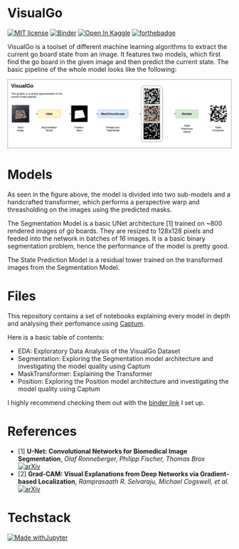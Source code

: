 # VisualGo
[![MIT license](https://img.shields.io/badge/License-MIT-blue.svg)](https://lbesson.mit-license.org/)
[![Binder](https://mybinder.org/badge_logo.svg)](https://mybinder.org/v2/gh/LuanAdemi/VisualGo/HEAD)
<a href="https://www.kaggle.com/luanademi/visualgo"><img src="https://kaggle.com/static/images/open-in-kaggle.svg" alt="Open In Kaggle"></a>
[![forthebadge](https://forthebadge.com/images/badges/works-on-my-machine.svg)](https://forthebadge.com)

VisualGo is a toolset of different machine learning algorithms to extract the current go board state from an image. It features two models, which first find the go board in the given image and then predict the current state. The basic pipeline of the whole model looks like the following:

<img src="https://raw.githubusercontent.com/LuanAdemi/VisualGo/main/assets/Pipeline.png">

# Models
As seen in the figure above, the model is divided into two sub-models and a handcrafted transformer, which performs a perspective warp and threasholding on the images using the predicted masks.

The Segmentation Model is a basic UNet architecture [1] trained on ~800 rendered images of go boards. They are resized to 128x128 pixels and feeded into the network in batches of 16 images. It is a basic binary segmentation problem, hence the performance of the model is pretty good.

The State Prediction Model is a residual tower trained on the transformed images from the Segmentation Model.

# Files
This repository contains a set of notebooks explaining every model in depth and analysing their perfomance using <a href="https://captum.ai/">Captum</a>.

Here is a basic table of contents:

- EDA: Exploratory Data Analysis of the VisualGo Dataset
- Segmentation: Exploring the Segmentation model architecture and investigating the model quality using Captum
- MaskTransformer: Explaining the Transformer
- Position: Exploring the Position model architecture and investigating the model quality using Captum

I highly recommend checking them out with the <a href="https://mybinder.org/v2/gh/LuanAdemi/VisualGo/HEAD">binder link</a> I set up.


# References
- [1] **U-Net: Convolutional Networks for Biomedical Image Segmentation**, *Olaf Ronneberger, Philipp Fischer, Thomas Brox*  
[![arXiv](https://img.shields.io/badge/arXiv-1505.04597-b31b1b.svg)](https://arxiv.org/abs/1505.04597)
- [2] **Grad-CAM: Visual Explanations from Deep Networks via Gradient-based Localization**, *Ramprasaath R. Selvaraju, Michael Cogswell, et al.*
[![arXiv](https://img.shields.io/badge/arXiv-1610.02391-b31b1b.svg)](https://arxiv.org/abs/1610.02391)

# Techstack
[![Made withJupyter](https://img.shields.io/badge/Made%20with-Jupyter-orange?style=for-the-badge&logo=Jupyter)](https://jupyter.org/try)

